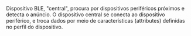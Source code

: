 Dispositivo BLE, "central", procura por dispositivos periféricos próximos e detecta o anúncio. O dispositivo central se conecta ao dispositivo periférico, e troca dados por meio de características (attributes) definidas no perfil do dispositivo.
